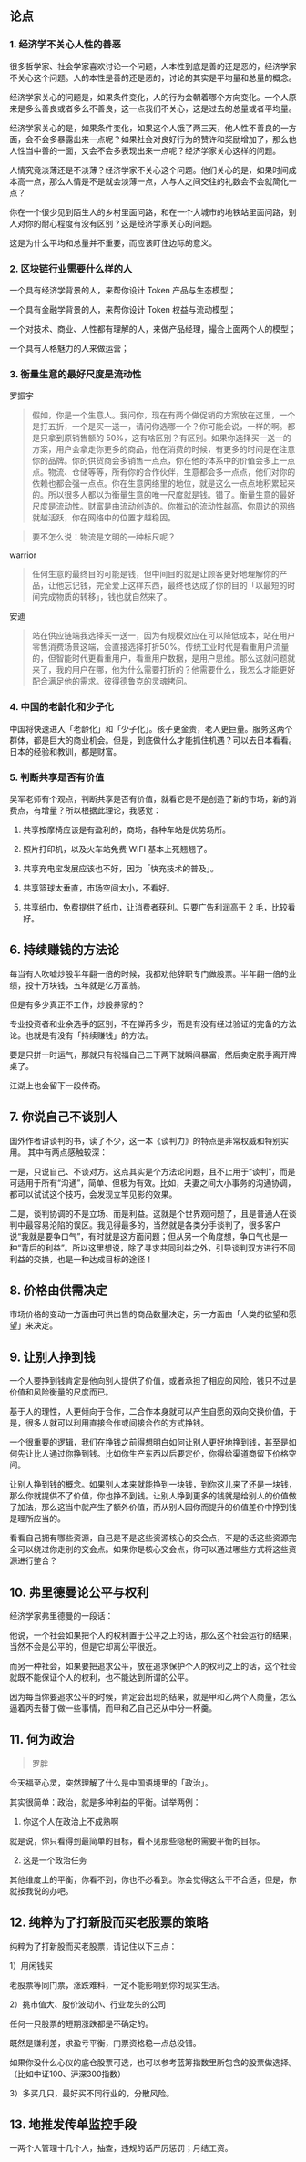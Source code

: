 ## 论点

### 1. 经济学不关心人性的善恶
很多哲学家、社会学家喜欢讨论一个问题，人本性到底是善的还是恶的，经济学家不关心这个问题。人的本性是善的还是恶的，讨论的其实是平均量和总量的概念。

经济学家关心的问题是，如果条件变化，人的行为会朝着哪个方向变化。一个人原来是多么善良或者多么不善良，这一点我们不关心，这是过去的总量或者平均量。

经济学家关心的是，如果条件变化，如果这个人饿了两三天，他人性不善良的一方面，会不会多暴露出来一点呢？如果社会对良好行为的赞许和奖励增加了，那么他人性当中善的一面，又会不会多表现出来一点呢？经济学家关心这样的问题。

人情究竟淡薄还是不淡薄？经济学家不关心这个问题。他们关心的是，如果时间成本高一点，那么人情是不是就会淡薄一点，人与人之间交往的礼数会不会就简化一点？

你在一个很少见到陌生人的乡村里面问路，和在一个大城市的地铁站里面问路，别人对你的耐心程度有没有区别？这是经济学家关心的问题。

这是为什么平均和总量并不重要，而应该盯住边际的意义。

### 2. 区块链行业需要什么样的人
一个具有经济学背景的人，来帮你设计 Token 产品与生态模型；

一个具有金融学背景的人，来帮你设计 Token 权益与流动模型；

一个对技术、商业、人性都有理解的人，来做产品经理，撮合上面两个人的模型；

一个具有人格魅力的人来做运营；

### 3. 衡量生意的最好尺度是流动性
罗振宇

> 假如，你是一个生意人。我问你，现在有两个做促销的方案放在这里，一个是打五折，一个是买一送一，请问你选哪一个？你可能会说，一样的啊。都是只拿到原销售额的 50%，这有啥区别？有区别。如果你选择买一送一的方案，用户会拿走你更多的商品，他在消费的时候，有更多的时间是在注意你的品牌。你的供货商会多销售一点点，你在他的体系中的价值会多上一点点。物流、仓储等等，所有你的合作伙伴，生意都会多一点点，他们对你的依赖也都会强一点点。你在生意网络里的地位，就是这么一点点地积累起来的。所以很多人都以为衡量生意的唯一尺度就是钱。错了。衡量生意的最好尺度是流动性。财富是由流动创造的。你推动的流动性越高，你周边的网络就越活跃，你在网络中的位置才越稳固。

> 要不怎么说：物流是文明的一种标尺呢？

warrior
> 任何生意的最终目的可能是钱，但中间目的就是让顾客更好地理解你的产品，让他忘记钱，完全爱上这样东西，最终也达成了你的目的「以最短的时间完成物质的转移」，钱也就自然来了。

安迪
> 站在供应链端我选择买一送一，因为有规模效应在可以降低成本，站在用户零售消费场景这端，会直接选择打折50%。传统工业时代是看重用户流量的，但智能时代更看重用户，看重用户数据，是用户思维。那么这就问题就来了，我的用户在哪，他为什么需要打折的？他需要什么，我怎么才能更好配合满足他的需求。彼得德鲁克的灵魂拷问。

### 4. 中国的老龄化和少子化
中国将快速进入「老龄化」和「少子化」。孩子更金贵，老人更巨量。服务这两个群体，都是巨大的商业机会。但是，到底做什么才能抓住机遇？可以去日本看看。日本的经验和教训，都是财富。

### 5. 判断共享是否有价值
吴军老师有个观点，判断共享是否有价值，就看它是不是创造了新的市场，新的消费点，有增量？所以根据此理论，我感觉：

1. 共享按摩椅应该是有盈利的，商场，各种车站是优势场所。

2. 照片打印机，以及火车站免费 WIFI 基本上死翘翘了。

3. 共享充电宝发展应该也不好，因为「快充技术的普及」。

4. 共享篮球太垂直，市场空间太小，不看好。

5. 共享纸巾，免费提供了纸巾，让消费者获利。只要广告利润高于 2 毛，比较看好。

## 6. 持续赚钱的方法论
每当有人吹嘘炒股半年翻一倍的时候，我都劝他辞职专门做股票。半年翻一倍的业绩，投十万块钱，五年就是亿万富翁。

但是有多少真正不工作，炒股养家的？

专业投资者和业余选手的区别，不在弹药多少，而是有没有经过验证的完备的方法论。也就是有没有「持续赚钱」的方法。

要是只拼一时运气，那就只有祝福自己三下两下就瞬间暴富，然后卖定脱手离开牌桌了。

江湖上也会留下一段传奇。

## 7. 你说自己不谈别人
国外作者讲谈判的书，读了不少，这一本《谈判力》的特点是非常权威和特别实用。
其中有两点感触较深：

一是，只说自己、不谈对方。这点其实是个方法论问题，且不止用于“谈判”，而是可适用于所有“沟通”，简单、但极为有效。比如，夫妻之间大小事务的沟通协调，都可以试试这个技巧，会发现立竿见影的效果。

二是，谈判协调的不是立场、而是利益。这就是个世界观问题了，且是普通人在谈判中最容易沦陷的误区。我见得最多的，当然就是各类分手谈判了，很多客户说“我就是要争口气”，有时就是这方面问题；但从另一个角度想，争口气也是一种“背后的利益”。所以这里想说，除了寻求共同利益之外，引导谈判双方进行不同利益的交换，也是一种达成目标的途径！

## 8. 价格由供需决定
市场价格的变动一方面由可供出售的商品数量决定，另一方面由「人类的欲望和愿望」来决定。

## 9. 让别人挣到钱
一个人要挣到钱肯定是他向别人提供了价值，或者承担了相应的风险，钱只不过是价值和风险衡量的尺度而已。

基于人的理性，人更倾向于合作，二合作本身就可以产生自愿的双向交换价值，于是，很多人就可以利用直接合作或间接合作的方式挣钱。

一个很重要的逻辑，我们在挣钱之前得想明白如何让别人更好地挣到钱，甚至是如何先让比人通过你挣到钱。比如你生产东西以后要定价，你得给渠道商留下价格空间。

让别人挣到钱的概念。如果别人本来就能挣到一块钱，到你这儿来了还是一块钱，那么你就提供不了价值，你也挣不到钱。让别人挣到更多的钱就是给别人的价值做了加法，那么这当中就产生了额外价值，而从别人因你而提升的价值差价中挣到钱是理所应当的。

看看自己拥有哪些资源，自己是不是这些资源核心的交会点，不是的话这些资源完全可以绕过你走别的交会点。如果你是核心交会点，你可以通过哪些方式将这些资源进行整合？

## 10. 弗里德曼论公平与权利

经济学家弗里德曼的一段话：

他说，一个社会如果把个人的权利置于公平之上的话，那么这个社会运行的结果，当然不会是公平的，但是它却离公平很近。

而另一种社会，如果要把追求公平，放在追求保护个人的权利之上的话，这个社会就既不能保证个人的权利，也不能达到所谓的公平。

因为每当你要追求公平的时候，肯定会出现的结果，就是甲和乙两个人商量，怎么逼着丙去替丁做一些事情，而甲和乙自己还从中分一杯羹。

## 11. 何为政治
> 罗胖

今天福至心灵，突然理解了什么是中国语境里的「政治」。

其实很简单：政治，就是多种利益的平衡。试举两例：

1. 你这个人在政治上不成熟啊

就是说，你只看得到最简单的目标，看不见那些隐秘的需要平衡的目标。

2. 这是一个政治任务

其他维度上的平衡，你看不到，你也不必看到。你会觉得这么干不合适，但是，你就按我说的办吧。

## 12. 纯粹为了打新股而买老股票的策略
纯粹为了打新股而买老股票，请记住以下三点：

1）用闲钱买

老股票等同门票，涨跌难料，一定不能影响到你的现实生活。

2）挑市值大、股价波动小、行业龙头的公司

任何一只股票的短期涨跌都是不确定的。

既然是赚利差，求盈亏平衡，门票资格稳一点总没错。

如果你没什么心仪的底仓股票可选，也可以参考蓝筹指数里所包含的股票做选择。（比如中证100、沪深300指数）

3）多买几只，最好买不同行业的，分散风险。

## 13. 地推发传单监控手段
一两个人管理十几个人，抽查，违规的话严厉惩罚；月结工资。










